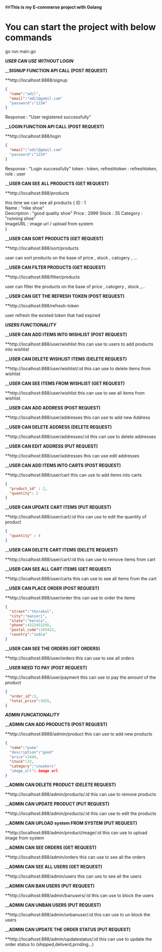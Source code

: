 ##**This is my E-commerse project with Golang**

# You can start the project with below commands
go run main.go

***USER CAN USE WITHOUT LOGIN***

__**SIGNUP FUNCTION API CALL (POST REQUEST)**

**http://localhost:8888/signup
```json
{
  "name":"adil",
  "email":"adil@gamil.com"
  "password":"1234"
}
```

Response : "User registered successfully"

__**LOGIN FUNCTION API CALL (POST REQUEST)**

**http://localhost:888/login 

```json
{
  "email":"adil@gmail.com"
  "password":"1234"
}
```

Response : "Login successfully"
token : token,
refreshtoken : refreshtoken,
role : user

__**USER CAN SEE ALL PRODUCTS (GET REQUEST)**

**http://localhost:888/products

this time we can see all products
{
	ID   : 1     
	Name  : "nike shoe"      
	Description  : "good quality shoe"
	Price       : 2999
	Stock      :  35
	Category  :  "running shoe"  
	ImageURL :   image url / upload from system  
}

__**USER CAN SORT PRODUCTS (GET REQUEST)**

**http://localhost:888/sort/products

user can sort products on the base of price , stock , catogery , ...

__**USER CAN FILTER PRODUCTS (GET REQUEST)**

**http://localhost:888/filter/products

user can filter the products on the base of price , catogery , stock ,...

__**USER CAN GET THE REFRESH TOKEN (POST REQUEST)**

**http://localhost:888/refresh-token

user refresh the existed token that had expired

***USERS FUNCTIONALITY***

__**USER CAN ADD ITEMS INTO WISHLIST (POST REQUEST)**

**http://localhost:888/user/wishlist
this can use to users to add products into wishlist 

__**USER CAN DELETE WISHLIST ITEMS (DELETE REQUEST)**

**http://localhost:888/user/wishlist/:id
this can use to delete items from wishlist

__**USER CAN SEE ITEMS FROM WISHLIST (GET REQUEST)**

**http://localhost:888/user/wishlist
this can use to see all items from wishlist

__**USER CAN ADD ADDRESS (POST REQUEST)**

**http://localhost:888/user/addresses
this can use to add new Address

__**USER CAN DELETE ADDRESS (DELETE REQUEST)**

**http://localhost:888/user/addresses/:id
this can use to delete addresses

__**USER CAN EDIT ADDRESS (PUT REQUEST)**

**http://localhost:888/user/addresses
this can use edit addresses

__**USER CAN ADD ITEMS INTO CARTS (POST REQUEST)**

**http://localhost:888/user/cart
this can use to add items into carts 
```json
{
  "product_id" : 2,
  "quantity": 2
}
```

__**USER CAN UPDATE CART ITEMS (PUT REQUEST)**

**http://localhost:888/user/cart/:id
this can use to edit the quantity of product
```json
{
  "quantity" : 4
}
```

__**USER CAN DELETE CART ITEMS (DELETE REQUEST)**

**http://localhost:888/user/cart/:id
this can use to remove items from cart

__**USER CAN SEE ALL CART ITEMS (GET REQUEST)**

**http://localhost:888/user/carts
this can use to see all items from the cart

__**USER CAN PLACE ORDER (POST REQUEST)**

**http://localhost:888/user/order
this can use to order the items
```json
{
  "street":"thorakal",
  "city":"manjeri",
  "state":"kerala",
  "phone":4322453245,
  "postal_code":345423,
  "country":"india"
}
```

__**USER CAN SEE THE ORDERS (GET ORDERS)**

**http://localhost:888/user/orders
this can use to see all orders

__**USER NEED TO PAY (POST REQUEST)**

**http://localhost:888/user/payment
this can use to pay the amount of the product
```json
{
  "order_id":3,
  "total_price":3455,
}
```

***ADMIN FUNCATIONALITY***

__**ADMIN CAN ADD PRODUCTS (POST REQUEST)**

**http://localhost:8888/admin/product
this can use to add new products
```json
{
  "name":"puma"
  "description":"good"
  "price":2444,
  "stock":23,
  "category":"sneakers"
  "image_url": image url
}
```

__**ADMIN CAN DELETE PRODUCT (DELETE REQUEST)**

**http://localhost:888/admin/products/:id
this can use to remove products

__**ADMIN CAN UPDATE PRODUCT (PUT REQUEST)**

**http://localhost:888/admin/products/:id
this can use to edit the products

__**ADMIN CAN UPLOAD system FROM SYSTEM (PUT REQUEST)**

**http://localhost:888/admin/product/image/:id
this can use to upload image from system

__**ADMIN CAN SEE ORDERS (GET REQUEST)**

**http://localhost:888/admin/orders
this can use to see all the orders

__**ADMIN CAN SEE ALL USERS (GET REQUEST)**

**http://localhost:888/admin/users
this can ues to see all the users

__**ADMIN CAN BAN USERS (PUT REQUEST)**

**http://localhost:888/admin/banusers/:id
this can use to block the users

__**ADMIN CAN UNBAN USERS (PUT REQUEST)**

**http://localhost:888/admin/unbanuser/:id
this can use to un block the users

__**ADMIN CAN UPDATE THE ORDER STATUS (PUT REQUEST)**

**http://localhost:888/admin/updatestatus/:id
this can use to update the order status to (shipped,deliverd,prnding...)

    



